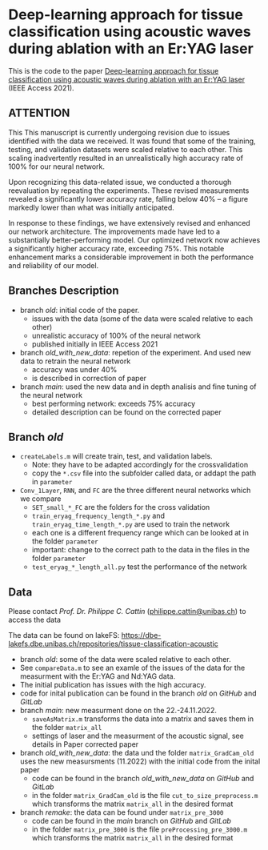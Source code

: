 # Deep-learning approach for tissue classification using acoustic waves during ablation with an Er:YAG laser
This is the code to the paper [Deep-learning approach for tissue classification using acoustic waves during ablation with an Er:YAG laser](https://doi.org/10.1109/ACCESS.2021.3113055) (IEEE Access 2021).

## ATTENTION
This This manuscript is currently undergoing revision due to issues identified with the data we received.
It was found that some of the training, testing, and validation datasets were scaled relative to each other. 
This scaling inadvertently resulted in an unrealistically high accuracy rate of 100% for our neural network.

Upon recognizing this data-related issue, we conducted a thorough reevaluation by repeating the experiments. 
These revised measurements revealed a significantly lower accuracy rate, falling below 40% – a figure markedly lower than what was initially anticipated.

In response to these findings, we have extensively revised and enhanced our network architecture. 
The improvements made have led to a substantially better-performing model. 
Our optimized network now achieves a significantly higher accuracy rate, exceeding 75%. 
This notable enhancement marks a considerable improvement in both the performance and reliability of our model.

## Branches Description
* branch *old*: initial code of the paper. 
    * issues with the data (some of the data were scaled relative to each other)
    * unrealistic accuracy of 100% of the neural network
    * published initially in IEEE Access 2021
* branch *old_with_new_data*: repetion of the experiment. And used new data to retrain the neural network
    * accuracy was under 40% 
    * is described in correction of paper
* branch *main*: used the new data and in depth analisis and fine tuning of the neural network
    * best performing network: exceeds 75% accuracy
    * detailed description can be found on the corrected paper


## Branch *old*
* `createLabels.m` will create train, test, and validation labels. 
    * Note: they have to be adapted accordingly for the crossvalidation
    * copy the `*.csv` file into the subfolder called data, or addapt the path in `parameter`
* `Conv_1Layer`, `RNN`, and `FC` are the three different neural networks which we compare
    *  `SET_small_*_FC` are the folders for the cross validation
    * `train_eryag_frequency_length_*.py` and `train_eryag_time_length_*.py` are used to train the network
    * each one is a different frequency range which can be looked at in the folder `parameter`
    * important: change to the correct path to the data in the files in the folder `parameter`
    * `test_eryag_*_length_all.py` test the performance of the network



## Data
Please contact *Prof. Dr. Philippe C. Cattin* (philippe.cattin@unibas.ch) to access the data

The data can be found on lakeFS: https://dbe-lakefs.dbe.unibas.ch/repositories/tissue-classification-acoustic
* branch *old*: some of the data were scaled relative to each other.
* See `compareData.m` to see an examle of the issues of the data for the measurment with the Er:YAG and Nd:YAG data.
* The initial publication has issues with the high accuracy. 
* code for inital publication can be found in the branch *old* on *GitHub* and *GitLab*
* branch *main*: new measurment done on the 22.-24.11.2022.
    * `saveAsMatrix.m` transforms the data into a matrix and saves them in the folder `matrix_all`
    * settings of laser and the measurment of the acoustic signal, see details in Paper corrected paper 
* branch *old_with_new_data*: the data und the folder `matrix_GradCam_old` uses the new measursments (11.2022) with the initial code from the inital paper 
    * code can be found in the branch *old_with_new_data* on *GitHub* and *GitLab*
    * in the folder `matrix_GradCam_old` is the file `cut_to_size_preprocess.m` which transforms the matrix `matrix_all` in the desired format
* branch *remake*: the data can be found under `matrix_pre_3000`
    * code can be found in the *main* branch on *GitHub* and *GitLab*
    * in the folder `matrix_pre_3000` is the file `preProcessing_pre_3000.m` which transforms the matrix `matrix_all` in the desired format





